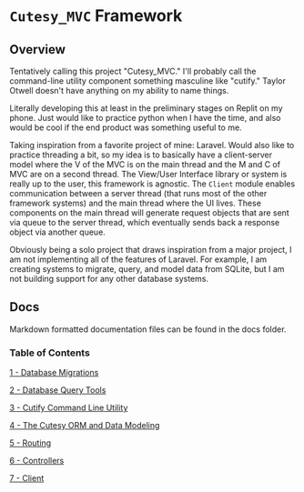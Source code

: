 # `Cutesy_MVC` Framework

## Overview

Tentatively calling this project "Cutesy_MVC." I'll probably call the command-line utility component something masculine like "cutify." Taylor Otwell doesn't have anything on my ability to name things.

Literally developing this at least in the preliminary stages on Replit on my phone. Just would like to practice python when I have the time, and also would be cool if the end product was something useful to me. 

Taking inspiration from a favorite project of mine: Laravel. Would also like to practice threading a bit, so my idea is to basically have a client-server model where the V of the MVC is on the main thread and the M and C of MVC are on a second thread. The View/User Interface library or system is really up to the user, this framework is agnostic. The `Client` module enables communication between a server thread (that runs most of the other framework systems) and the main thread where the UI lives. These components on the main thread will generate request objects that are sent via queue to the server thread, which eventually sends back a response object via another queue.

Obviously being a solo project that draws inspiration from a major project, I am not implementing all of the features of Laravel. For example, I am creating systems to migrate, query, and model data from SQLite, but I am not building support for any other database systems.

## Docs

Markdown formatted documentation files can be found in the docs folder.

### Table of Contents

[1 - Database Migrations](https://github.com/dvanderweele/Cutesy_MVC/blob/master/docs/migrations.md)

[2 - Database Query Tools](https://github.com/dvanderweele/Cutesy_MVC/blob/master/docs/db.md)

[3 - Cutify Command Line Utility](https://github.com/dvanderweele/Cutesy_MVC/blob/master/docs/cutify.md)

[4 - The Cutesy ORM and Data Modeling](https://github.com/dvanderweele/Cutesy_MVC/blob/master/docs/model.md)

[5 - Routing](https://github.com/dvanderweele/Cutesy_MVC/blob/master/docs/routes.md)

[6 - Controllers](https://github.com/dvanderweele/Cutesy_MVC/blob/master/docs/controllers.md)

[7 - Client](https://github.com/dvanderweele/Cutesy_MVC/blob/master/docs/client.md)